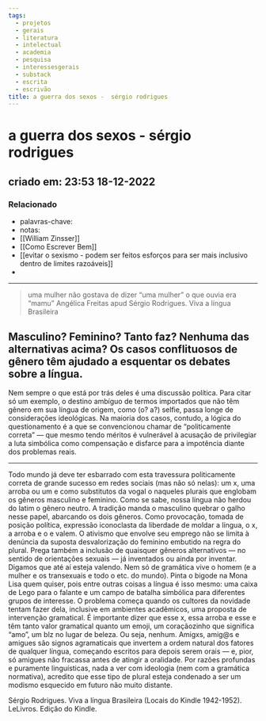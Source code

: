 ```yaml
---
tags:
  - projetos
  - gerais
  - literatura
  - intelectual
  - academia
  - pesquisa
  - interessesgerais
  - substack
  - escrita
  - escrivão
title: a guerra dos sexos -  sérgio rodrigues
---
```

# a guerra dos sexos -  sérgio rodrigues
## criado em: 23:53 18-12-2022

### Relacionado
- palavras-chave: 
- notas: 
- [[William Zinsser]]
- [[Como Escrever Bem]]
- [[evitar o sexismo - podem ser feitos esforços para ser mais inclusivo dentro de limites razoáveis]]
- 
---
>uma mulher não gostava de dizer “uma mulher” o que ouvia era “mamu” 
>Angélica Freitas apud Sérgio Rodrigues. Viva a língua Brasileira 

## Masculino? Feminino? Tanto faz? Nenhuma das alternativas acima? Os casos conflituosos de gênero têm ajudado a esquentar os debates sobre a língua.

Nem sempre o que está por trás deles é uma discussão política. Para citar só um exemplo, o destino ambíguo de termos importados que não têm gênero em sua língua de origem, como (o? a?) selfie, passa longe de considerações ideológicas. Na maioria dos casos, contudo, a lógica do questionamento é a que se convencionou chamar de “politicamente correta” — que mesmo tendo méritos é vulnerável à acusação de privilegiar a luta simbólica como compensação e disfarce para a impotência diante dos problemas reais.

---
Todo mundo já deve ter esbarrado com esta travessura politicamente correta de grande sucesso em redes sociais (mas não só nelas): um x, uma arroba ou um e como substitutos da vogal o naqueles plurais que englobam os gêneros masculino e feminino. Como se sabe, nossa língua não herdou do latim o gênero neutro. A tradição manda o masculino quebrar o galho nesse papel, abarcando os dois gêneros. 
Como provocação, tomada de posição política, expressão iconoclasta da liberdade de moldar a língua, o x, a arroba e o e valem. O ativismo que envolve seu emprego não se limita à denúncia da suposta desvalorização do feminino embutido na regra do plural. Prega também a inclusão de quaisquer gêneros alternativos — no sentido de orientações sexuais — já inventados ou ainda por inventar. 
Digamos que até aí esteja valendo. Nem só de gramática vive o homem (e a mulher e os transexuais e todo o etc. do mundo). Pinta o bigode na Mona Lisa quem quiser, pois entre outras coisas a língua é isso mesmo: uma caixa de Lego para o falante e um campo de batalha simbólica para diferentes grupos de interesse. 
O problema começa quando os cultores da novidade tentam fazer dela, inclusive em ambientes acadêmicos, uma proposta de intervenção gramatical. É importante dizer que esse x, essa arroba e esse e têm tanto valor gramatical quanto um emoji, um coraçãozinho que significa “amo”, um blz no lugar de beleza. Ou seja, nenhum. 
Amigxs, amig@s e amigues são signos agramaticais que invertem a ordem natural dos fatores de qualquer língua, começando escritos para depois serem orais — e, pior, só amigues não fracassa antes de atingir a oralidade. Por razões profundas e puramente linguísticas, nada a ver com ideologia (nem com a gramática normativa), acredito que esse tipo de plural esteja condenado a ser um modismo esquecido em futuro não muito distante.

Sérgio Rodrigues. Viva a língua Brasileira (Locais do Kindle 1942-1952). LeLivros. Edição do Kindle. 
